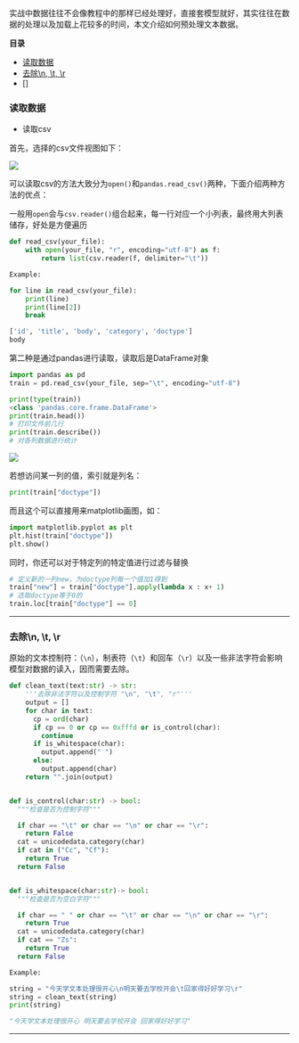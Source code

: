 实战中数据往往不会像教程中的那样已经处理好，直接套模型就好，其实往往在数据的处理以及加载上花较多的时间，本文介绍如何预处理文本数据。

**目录**

- [读取数据](#load)
- [去除\n, \t, \r](#clean)
- []

### <div id='load'>读取数据</div>

- 读取csv

首先，选择的csv文件视图如下：

![](https://github.com/sherlcok314159/ML/blob/main/Images/example.png)

可以读取csv的方法大致分为`open()`和`pandas.read_csv()`两种，下面介绍两种方法的优点：

一般用`open`会与`csv.reader()`组合起来，每一行对应一个小列表，最终用大列表储存，好处是方便遍历

```python
def read_csv(your_file):
    with open(your_file, "r", encoding="utf-8") as f:
        return list(csv.reader(f, delimiter="\t"))

Example:

for line in read_csv(your_file):
    print(line)
    print(line[2])
    break

['id', 'title', 'body', 'category', 'doctype']
body
```

第二种是通过pandas进行读取，读取后是DataFrame对象

```python
import pandas as pd
train = pd.read_csv(your_file, sep="\t", encoding="utf-8")

print(type(train))
<class 'pandas.core.frame.DataFrame'>
print(train.head())
# 打印文件前几行
print(train.describe())
# 对各列数据进行统计
```

![](https://github.com/sherlcok314159/ML/blob/main/Images/show.png)

若想访问某一列的值，索引就是列名：

```python
print(train["doctype"])
```

而且这个可以直接用来matplotlib画图，如：

```python
import matplotlib.pyplot as plt
plt.hist(train["doctype"])
plt.show()
```

同时，你还可以对于特定列的特定值进行过滤与替换

```python
# 定义新的一列new，为doctype列每一个值加1得到
train["new"] = train["doctype"].apply(lambda x : x+ 1)
# 选取doctype等于0的
train.loc[train["doctype"] == 0]
```

***
### <div id='clean'>去除\n, \t, \r</div>

原始的文本控制符：（`\n`），制表符（`\t`）和回车（`\r`）以及一些非法字符会影响模型对数据的读入，因而需要去除。


```python
def clean_text(text:str) -> str:
    '''去除非法字符以及控制字符 "\n", "\t", "r"'''
    output = []
    for char in text:
      cp = ord(char)
      if cp == 0 or cp == 0xfffd or is_control(char):
        continue
      if is_whitespace(char):
        output.append(" ")
      else:
        output.append(char)
    return "".join(output)


def is_control(char:str) -> bool:
  """检查是否为控制字符"""

  if char == "\t" or char == "\n" or char == "\r":
    return False
  cat = unicodedata.category(char)
  if cat in ("Cc", "Cf"):
    return True
  return False


def is_whitespace(char:str)-> bool:
  """检查是否为空白字符"""

  if char == " " or char == "\t" or char == "\n" or char == "\r":
    return True
  cat = unicodedata.category(char)
  if cat == "Zs":
    return True
  return False

Example:

string = "今天学文本处理很开心\n明天要去学校开会\t回家得好好学习\r"
string = clean_text(string)
print(string)

"今天学文本处理很开心 明天要去学校开会 回家得好好学习"
```


***

